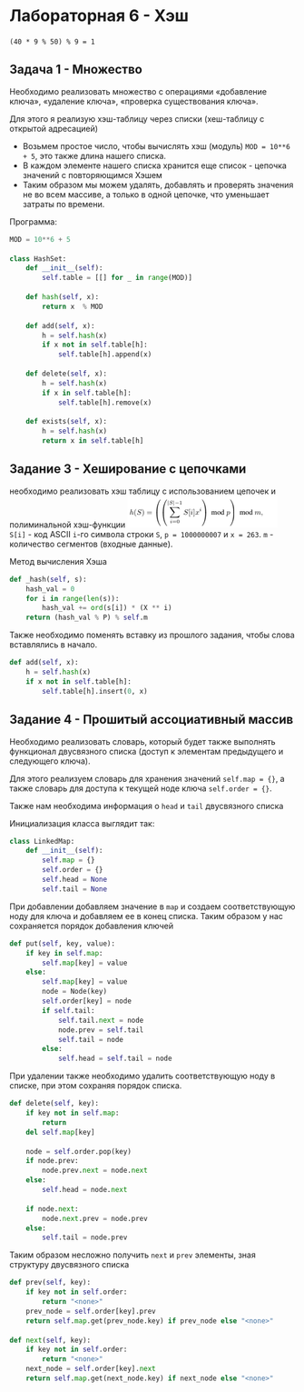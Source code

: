 # Лабораторная 6 - Хэш
`(40 * 9 % 50) % 9 = 1`
## Задача 1 - Множество
Необходимо реализовать множество с операциями «добавление ключа», «удаление ключа»,
«проверка существования ключа».

Для этого я реализую хэш-таблицу через списки (хеш-таблицу с открытой адресацией)

- Возьмем простое число, чтобы вычислять хэш (модуль) `MOD = 10**6 + 5`, это также длина нашего списка.
- В каждом элементе нашего списка хранится еще список - цепочка значений с повторяющимся Хэшем
- Таким образом мы можем удалять, добавлять и проверять значения не во всем массиве, а только в одной цепочке, что уменьшает затраты по времени.

Программа:
```python
MOD = 10**6 + 5

class HashSet:
    def __init__(self):
        self.table = [[] for _ in range(MOD)]

    def hash(self, x):
        return x  % MOD

    def add(self, x):
        h = self.hash(x)
        if x not in self.table[h]:
            self.table[h].append(x)

    def delete(self, x):
        h = self.hash(x)
        if x in self.table[h]:
            self.table[h].remove(x)

    def exists(self, x):
        h = self.hash(x)
        return x in self.table[h]
```

## Задание 3 - Хеширование с цепочками

необходимо реализовать хэш таблицу с использованием цепочек и полиминальной хэш-функции
![img.png](img.png)
`S[i]` - код ASCII `i`-го символа строки `S`, `p = 1000000007` и `x = 263`. `m` - количество сегментов (входные данные).

Метод вычисления Хэша
```python
def _hash(self, s):
    hash_val = 0
    for i in range(len(s)):
        hash_val += ord(s[i]) * (X ** i)
    return (hash_val % P) % self.m
```

Также необходимо поменять вставку из прошлого задания, чтобы слова вставлялись в начало.
```python
def add(self, x):
    h = self.hash(x)
    if x not in self.table[h]:
        self.table[h].insert(0, x)
```

## Задание 4 - Прошитый ассоциативный массив

Необходимо реализовать словарь, который будет также выполнять функционал двусвязного списка
(доступ к элементам предыдущего и следующего ключа).

Для этого реализуем словарь для хранения значений `self.map = {}`,
а также словарь для доступа к текущей ноде ключа `self.order = {}`.

Также нам необходима информация о `head` и `tail` двусвязного списка

Инициализация класса выглядит так: 
```python
class LinkedMap:
    def __init__(self):
        self.map = {}
        self.order = {}
        self.head = None
        self.tail = None
```

При добавлении добавляем значение в `map` и 
создаем соответствующую ноду для ключа и добавляем ее в конец списка.
Таким образом у нас сохраняется порядок добавления ключей

```python
def put(self, key, value):
    if key in self.map:
        self.map[key] = value
    else:
        self.map[key] = value
        node = Node(key)
        self.order[key] = node
        if self.tail:
            self.tail.next = node
            node.prev = self.tail
            self.tail = node
        else:
            self.head = self.tail = node
```

При удалении также необходимо удалить соответствующую ноду в списке, при этом сохраняя порядок списка.
```python
def delete(self, key):
    if key not in self.map:
        return
    del self.map[key]

    node = self.order.pop(key)
    if node.prev:
        node.prev.next = node.next
    else:
        self.head = node.next

    if node.next:
        node.next.prev = node.prev
    else:
        self.tail = node.prev
```

Таким образом несложно получить `next` и `prev` элементы, зная структуру двусвязного списка
```python
def prev(self, key):
    if key not in self.order:
        return "<none>"
    prev_node = self.order[key].prev
    return self.map.get(prev_node.key) if prev_node else "<none>"

def next(self, key):
    if key not in self.order:
        return "<none>"
    next_node = self.order[key].next
    return self.map.get(next_node.key) if next_node else "<none>"
```

